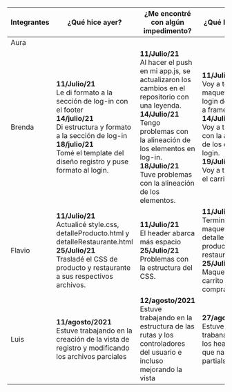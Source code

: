 | Integrantes | ¿Qué hice ayer? | ¿Me encontré con algún impedimento? | ¿Qué hice hoy? |
| - | - | - | - |
| Aura  |  |   |   |
| Brenda | **11/Julio/21**<br />Le di formato a la sección de log-in con el footer<br />**14/julio/21**<br />Di estructura y formato a la sección de log-in<br />**18/julio/21**<br />Tomé el template del diseño registro y puse formato al login. | **11/Julio/21**<br />Al hacer el push en mi app.js, se actualizaron los cambios en el repositorio con una leyenda.<br />**14/Julio/21**<br />Tengo problemas con la alineación de los elementos en log-in.<br />**18/Julio/21**<br />Tuve problemas con la alineación de los elementos. | **11/Julio/21**<br />Voy a terminar el maquetado del login de acuerdo a framework<br />**14/Julio/21**<br />Voy a trabajar con la alineación de los elementos login.<br />**19/Julio/21**<br />Voy a trabajar en el carrito. |
| Flavio | **11/Julio/21**<br />Actualicé style.css, detalleProducto.html y detalleRestaurante.html<br />**25/Julio/21**<br />Trasladé el CSS de producto y restaurante a sus respectivos archivos. | **11/Julio/21**<br />El header abarca más espacio<br />**25/Julio/21**<br />Problemas con la estructura del CSS. | **11/Julio/21**<br />Terminar el maquetado del detalle de producto y restaurante.<br />**25/Julio/21**<br />Maquetar el carrito de compras. |
| Luis |  **11/agosto/2021**<br>Estuve trabajando en la creación de la vista de  registro y modificando los archivos parciales  | **12/agosto/2021**<br>Estuve trabajando en la estructura de las rutas y los controladores del usuario e incluso mejorando la vista  | **27/agosto/2021** Estuve trabanajdo en los headers, mas que nada en los partials | **30/agosto/2021** Estuve trabajando en los estilos del login y modificando las vistas | **31/agosto/2021** Cree el partials head, deje funcionando el fomulario para crear productos, modifique parte de su estructura ya que habian siertos problemas y deje creado el formulario de edicion de productos | **01/septiembre/2021/** añadi el proceseso de los controladores del formulario de edicion y lo deje funcionando, agrego que todos los formularios estan validados con express-validator y estan funcionado correctamente | **07/septiembre/2021** Modifique el estilo de detalle de producto y añadi una nueva vista y el CRUD funcionando desde la edicion de un producto y eliminacion del mismo.
